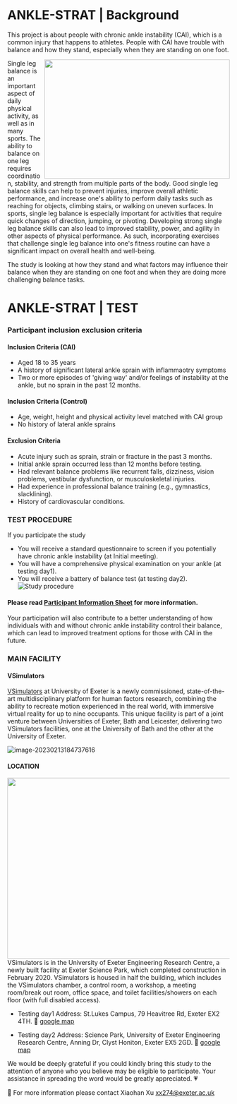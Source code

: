 # ANKLE-STRAT | Background

This project is about people with chronic ankle instability (CAI), which is a common injury that happens to athletes. People with CAI have trouble with balance and how they stand, especially when they are standing on one foot. 

<picture>
  <img align="right" width="420" height="270" src="https://user-images.githubusercontent.com/93938449/218545552-4b3d137b-74dc-411c-b6bf-578617ec81ad.png"> 
</picture> Single leg balance is an important aspect of daily physical activity, as well as in many sports. The ability to balance on one leg requires coordination, stability, and strength from multiple parts of the body. Good single leg balance skills can help to prevent injuries, improve overall athletic performance, and increase one's ability to perform daily tasks such as reaching for objects, climbing stairs, or walking on uneven surfaces. In sports, single leg balance is especially important for activities that require quick changes of direction, jumping, or pivoting. Developing strong single leg balance skills can also lead to improved stability, power, and agility in other aspects of physical performance. As such, incorporating exercises that challenge single leg balance into one's fitness routine can have a significant impact on overall health and well-being.


The study is looking at how they stand and what factors may influence their balance when they are standing on one foot and when they are doing more challenging balance tasks.

# ANKLE-STRAT | TEST

### Participant inclusion exclusion criteria
#### Inclusion Criteria (CAI)
- Aged 18 to 35 years
- A history of significant lateral ankle sprain with inflammaotry symptoms
- Two or more episodes of 'giving way' and/or feelings of instability at the ankle, but no sprain in the past 12 months.

#### Inclusion Criteria (Control)
- Age, weight, height and physical activity level matched with CAI group
- No history of lateral ankle sprains

#### Exclusion Criteria
- Acute injury such as sprain, strain or fracture in the past 3 months.
- Initial ankle sprain occurred less than 12 months before testing.
- Had relevant balance problems like recurrent falls, dizziness, vision problems, vestibular dysfunction, or musculoskeletal injuries.
- Had experience in professional balance training (e.g., gymnastics, slacklining).
- History of cardiovascular conditions. 

### TEST PROCEDURE

If you participate the study

- You will receive a standard questionnaire to screen if you potentially have chronic ankle instability (at Initial meeting).
- You will have a comprehensive physical examination on your ankle (at testing day1). 
- You will receive a battery of balance test (at testing day2).
![Study procedure](https://user-images.githubusercontent.com/93938449/218559906-875c100d-beb3-4c76-9f96-d124decfdaa7.png)

#### **Please read [Participant Information Sheet](https://drive.google.com/drive/folders/1U7wdpYnkC3hWm1wLmwVFrx8ewYR3YBMb?usp=sharing) for more information.**

Your participation will also contribute to a better understanding of how individuals with and without chronic ankle instability control their balance, which can lead to improved treatment options for those with CAI in the future.


### MAIN FACILITY

#### VSimulators

[VSimulators](https://vsimulators.co.uk/) at University of Exeter is a newly commissioned, state-of-the-art multidisciplinary platform for human factors research, combining the ability to recreate motion experienced in the real world, with immersive virtual reality for up to nine occupants. This unique facility is part of a joint venture between Universities of Exeter, Bath and Leicester, delivering two VSimulators facilities, one at the University of Bath and the other at the University of Exeter.

![image-20230213184737616](https://user-images.githubusercontent.com/93938449/218547520-6046b379-e20f-41b2-bda1-336ce1df9658.png)

#### LOCATION
<img align="right" width="600" height="410" src="https://user-images.githubusercontent.com/93938449/218548833-7ced24cd-a324-46f3-a32a-207d21085ba2.jpg"> VSimulators is in the University of Exeter Engineering Research Centre, a newly built facility at Exeter Science Park, which completed construction in February 2020. VSimulators is housed in half the building, which includes the VSimulators chamber, a control room, a workshop, a meeting room/break out room, office space, and toilet facilities/showers on each floor (with full disabled access).

- Testing day1 Address: St.Lukes Campus, 79 Heavitree Rd, Exeter EX2 4TH. 🧭 [google map](https://goo.gl/maps/JZfntBp1k5f8sinq6)

- Testing day2 Address: Science Park, University of Exeter Engineering Research Centre, Anning Dr, Clyst Honiton, Exeter EX5 2GD. 🧭 [google map](https://goo.gl/maps/38Yrmr2C2u4fcjUT8) 

We would be deeply grateful if you could kindly bring this study to the attention of anyone who you believe may be eligible to participate. Your assistance in spreading the word would be greatly appreciated. 💗


📧 For more information please contact Xiaohan Xu  xx274@exeter.ac.uk

